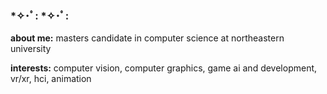 ### *✧･ﾟ: *✧･ﾟ:
**about me:** masters candidate in computer science at northeastern university 

**interests:** computer vision, computer graphics, game ai and development, vr/xr, hci, animation

